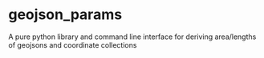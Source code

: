 # geojson_params
A pure python library and command line interface for deriving area/lengths of geojsons and coordinate collections
